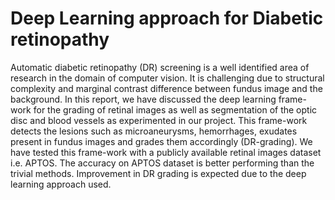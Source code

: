 # Deep Learning approach for Diabetic retinopathy

Automatic diabetic retinopathy (DR) screening is a well identified area of research in the domain of computer vision. It is challenging due to structural complexity and marginal contrast difference between fundus image and the background. In this report, we have discussed the deep learning frame-work for the grading of retinal images as well as segmentation of the optic disc and blood vessels as experimented in our project. This frame-work detects the lesions such as microaneurysms, hemorrhages, exudates present in fundus images and grades them accordingly (DR-grading). We have tested this frame-work with a publicly available retinal images dataset i.e. APTOS. The accuracy on APTOS dataset is better performing than the trivial methods. Improvement in DR grading is expected due to the deep learning approach used.


